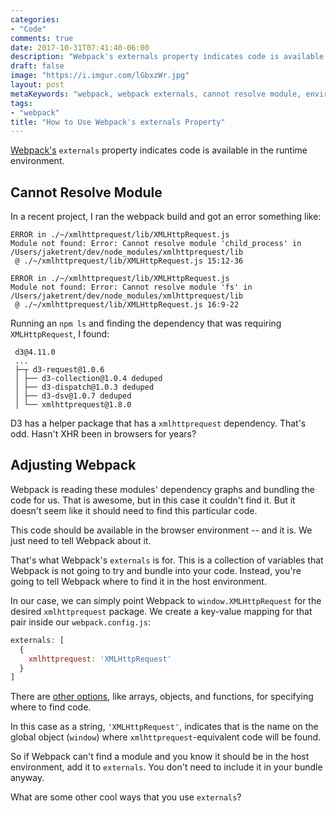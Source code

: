 ```yaml
---
categories:
- "Code"
comments: true
date: 2017-10-31T07:41:40-06:00
description: "Webpack's externals property indicates code is available in the runtime environment."
draft: false
image: "https://i.imgur.com/lGbxzWr.jpg"
layout: post
metaKeywords: "webpack, webpack externals, cannot resolve module, environment, global library"
tags:
- "webpack"
title: "How to Use Webpack's externals Property"
---
```


[Webpack's](https://github.com/webpack/webpack) `externals` property indicates code is available in the runtime environment.

<!--more-->

## Cannot Resolve Module

In a recent project, I ran the webpack build and got an error something like:

```text
ERROR in ./~/xmlhttprequest/lib/XMLHttpRequest.js
Module not found: Error: Cannot resolve module 'child_process' in /Users/jaketrent/dev/node_modules/xmlhttprequest/lib
 @ ./~/xmlhttprequest/lib/XMLHttpRequest.js 15:12-36

ERROR in ./~/xmlhttprequest/lib/XMLHttpRequest.js
Module not found: Error: Cannot resolve module 'fs' in /Users/jaketrent/dev/node_modules/xmlhttprequest/lib
 @ ./~/xmlhttprequest/lib/XMLHttpRequest.js 16:9-22
```

Running an `npm ls` and finding the dependency that was requiring `XMLHttpRequest`, I found:

```text
 d3@4.11.0
 ...
 ├─┬ d3-request@1.0.6
 │ ├── d3-collection@1.0.4 deduped
 │ ├── d3-dispatch@1.0.3 deduped
 │ ├── d3-dsv@1.0.7 deduped
 │ └── xmlhttprequest@1.8.0
```

D3 has a helper package that has a `xmlhttprequest` dependency.  That's odd.  Hasn't XHR been in browsers for years?

## Adjusting Webpack

Webpack is reading these modules' dependency graphs and bundling the code for us.  That is awesome, but in this case it couldn't find it.  But it doesn't seem like it should need to find this particular code.  

This code should be available in the browser environment -- and it is.  We just need to tell Webpack about it.

That's what Webpack's `externals` is for.  This is a collection of variables that Webpack is not going to try and bundle into your code.  Instead, you're going to tell Webpack where to find it in the host environment.

In our case, we can simply point Webpack to `window.XMLHttpRequest` for the desired `xmlhttprequest` package.  We create a key-value mapping for that pair inside our `webpack.config.js`:

```js
externals: [
  {
    xmlhttprequest: 'XMLHttpRequest'
  }
]
```

There are [other options](https://webpack.js.org/configuration/externals/), like arrays, objects, and functions, for specifying where to find code.

In this case as a string, `'XMLHttpRequest'`, indicates that is the name on the global object (`window`) where `xmlhttprequest`-equivalent code will be found.

So if Webpack can't find a module and you know it should be in the host environment, add it to `externals`.  You don't need to include it in your bundle anyway.

What are some other cool ways that you use `externals`?

